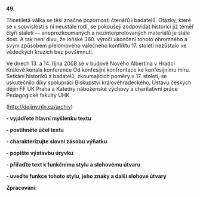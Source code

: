 **49.**

Třicetiletá válka se těší značné pozornosti čtenářů i badatelů. Otázky, které se v souvislosti s ní neustále rodí, se pokoušejí zodpovídat historici již téměř čtyři staletí — aneprozkoumaných a nezinterpretovaných materiálů je stále dost. A tak není divu, že loňské 360. výročí ukončení tohoto ohromného a svým způsobem přelomového válečného konfliktu 17. století nezůstalo ve vědeckých kruzích bez povšimnutí.

Ve dnech 13. a 14. října 2008 se v budově Nového Albertina v Hradci Králové konala konference Od konfesijní konfrontace ke konfesijnímu míru. Setkání historiků a badatelů, zkoumajících poměry v 17. století, se uskutečnilo díky spolupráci Biskupství královéhradeckého, Ústavu českých dějin FF UK Praha a Katedry náboženské výchovy a charitativní práce Pedagogické fakulty UHK.

(http://dejiny.nln.cz/archiv)

**- vyjádřete hlavní myšlenku textu**

**- postihněte účel textu**

**- charakterizujte slovní zásobu výňatku**

**- popište výstavbu úryvku**

**- přiřaďte text k funkčnímu stylu a slohovému útvaru**

**- uveďte funkce tohoto stylu, jeho znaky a další slohové útvary**

**Zpracování:**

